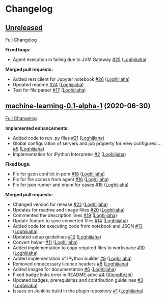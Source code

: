 # Changelog

## [Unreleased](https://github.com/jenkinsci/machine-learning-plugin/tree/HEAD)

[Full Changelog](https://github.com/jenkinsci/machine-learning-plugin/compare/machine-learning-0.1-alpha-1...HEAD)

**Fixed bugs:**

- Agent execution in failing due to JVM Gateway  [\#25](https://github.com/jenkinsci/machine-learning-plugin/pull/25) ([Loghijiaha](https://github.com/Loghijiaha))

**Merged pull requests:**

- Added rest client for Jupyter notebook [\#26](https://github.com/jenkinsci/machine-learning-plugin/pull/26) ([Loghijiaha](https://github.com/Loghijiaha))
- Updated readme [\#24](https://github.com/jenkinsci/machine-learning-plugin/pull/24) ([Loghijiaha](https://github.com/Loghijiaha))
- Test for file parser [\#17](https://github.com/jenkinsci/machine-learning-plugin/pull/17) ([Loghijiaha](https://github.com/Loghijiaha))

## [machine-learning-0.1-alpha-1](https://github.com/jenkinsci/machine-learning-plugin/tree/machine-learning-0.1-alpha-1) (2020-06-30)

[Full Changelog](https://github.com/jenkinsci/machine-learning-plugin/compare/beda221c2ee7219e6de7a3aa88a7188c4cbc46a7...machine-learning-0.1-alpha-1)

**Implemented enhancements:**

- Added code to run .py files [\#21](https://github.com/jenkinsci/machine-learning-plugin/pull/21) ([Loghijiaha](https://github.com/Loghijiaha))
- Global configuration of servers and job property for view configured … [\#5](https://github.com/jenkinsci/machine-learning-plugin/pull/5) ([Loghijiaha](https://github.com/Loghijiaha))
- Implementation for IPython Interpreter [\#2](https://github.com/jenkinsci/machine-learning-plugin/pull/2) ([Loghijiaha](https://github.com/Loghijiaha))

**Fixed bugs:**

- Fix for gson conflict in pom [\#18](https://github.com/jenkinsci/machine-learning-plugin/pull/18) ([Loghijiaha](https://github.com/Loghijiaha))
- Fix for file access from agent [\#16](https://github.com/jenkinsci/machine-learning-plugin/pull/16) ([Loghijiaha](https://github.com/Loghijiaha))
- Fix for json runner and enum for cases [\#15](https://github.com/jenkinsci/machine-learning-plugin/pull/15) ([Loghijiaha](https://github.com/Loghijiaha))

**Merged pull requests:**

- Changed version for release [\#22](https://github.com/jenkinsci/machine-learning-plugin/pull/22) ([Loghijiaha](https://github.com/Loghijiaha))
- Updates for readme and image fiiles [\#20](https://github.com/jenkinsci/machine-learning-plugin/pull/20) ([Loghijiaha](https://github.com/Loghijiaha))
- Commented the description lines [\#19](https://github.com/jenkinsci/machine-learning-plugin/pull/19) ([Loghijiaha](https://github.com/Loghijiaha))
- Update feature to save converted files [\#14](https://github.com/jenkinsci/machine-learning-plugin/pull/14) ([Loghijiaha](https://github.com/Loghijiaha))
- Added code for executing code from notebook and JSON [\#13](https://github.com/jenkinsci/machine-learning-plugin/pull/13) ([Loghijiaha](https://github.com/Loghijiaha))
- Updated setup guidelines [\#12](https://github.com/jenkinsci/machine-learning-plugin/pull/12) ([Loghijiaha](https://github.com/Loghijiaha))
- Convert helper [\#11](https://github.com/jenkinsci/machine-learning-plugin/pull/11) ([Loghijiaha](https://github.com/Loghijiaha))
- Added implementation to copy required files to workspace [\#10](https://github.com/jenkinsci/machine-learning-plugin/pull/10) ([Loghijiaha](https://github.com/Loghijiaha))
- Added implementation of IPython builder [\#9](https://github.com/jenkinsci/machine-learning-plugin/pull/9) ([Loghijiaha](https://github.com/Loghijiaha))
- Removed unnecessary licence headers [\#8](https://github.com/jenkinsci/machine-learning-plugin/pull/8) ([Loghijiaha](https://github.com/Loghijiaha))
- Added images for documentation [\#6](https://github.com/jenkinsci/machine-learning-plugin/pull/6) ([Loghijiaha](https://github.com/Loghijiaha))
- Fixed badge links error in README.adoc [\#4](https://github.com/jenkinsci/machine-learning-plugin/pull/4) ([XiongKezhi](https://github.com/XiongKezhi))
- Updated badges, prerequisites and contribution guidelines [\#3](https://github.com/jenkinsci/machine-learning-plugin/pull/3) ([Loghijiaha](https://github.com/Loghijiaha))
- Issues on Jenkins build in the plugin repository [\#1](https://github.com/jenkinsci/machine-learning-plugin/pull/1) ([Loghijiaha](https://github.com/Loghijiaha))



